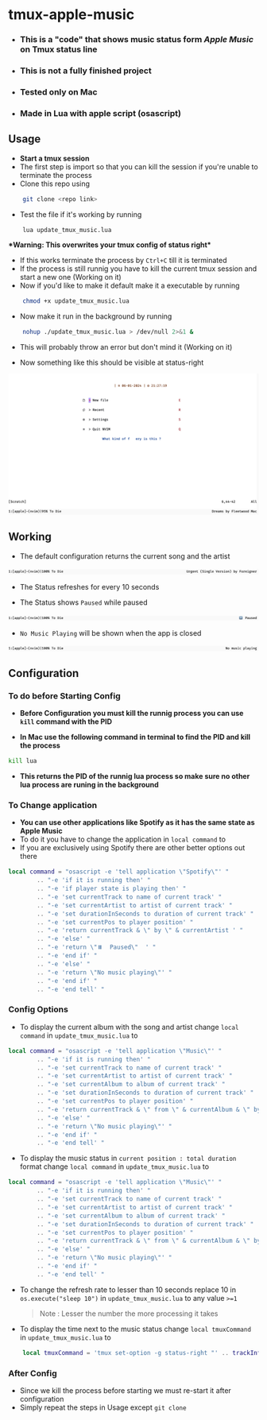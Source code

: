# tmux-apple-music

- ### This is a "code" that shows music status form **_Apple Music_** on Tmux status line
- ### **This is not a fully finished project**
- ### Tested only on Mac

* ### Made in Lua with apple script (osascript)

## Usage

- **Start a tmux session**
- The first step is import so that you can kill the session if you're unable to terminate the process
- Clone this repo using

```bash
    git clone <repo link>
```

- Test the file if it's working by running

```bash
    lua update_tmux_music.lua
```

**\*Warning: This overwrites your tmux config of status right\***

- If this works terminate the process by `Ctrl+C` till it is terminated
- If the process is still runnig you have to kill the current tmux session and start a new one (Working on it)
- Now if you'd like to make it default make it a executable by running

```bash
    chmod +x update_tmux_music.lua
```

- Now make it run in the background by running

```bash
    nohup ./update_tmux_music.lua > /dev/null 2>&1 &
```

- This will probably throw an error but don't mind it (Working on it)

- Now something like this should be visible at status-right

![screeshot while playing](imgs/Screenshot.png)

## Working

- The default configuration returns the current song and the artist

![screeshot while playing](imgs/Default.png)

- The Status refreshes for every 10 seconds

- The Status shows `Paused` while paused

![screeshot while paused](imgs/Paused.png)

- `No Music Playing` will be shown when the app is closed

![screeshot while closed](imgs/Closed.png)

## Configuration

### To do before Starting Config

- **Before Configuration you must kill the runnig process you can use `kill` command with the PID**

- **In Mac use the following command in terminal to find the PID and kill the process**

```bash
kill lua
```

- **This returns the PID of the runnig lua process so make sure no other lua process are runing in the background**

### To Change application

- **You can use other applications like Spotify as it has the same state as Apple Music**
- To do it you have to change the application in `local command` to
- If you are exclusively using Spotify there are other better options out there

```lua
local command = "osascript -e 'tell application \"Spotify\"' "
		.. "-e 'if it is running then' "
		.. "-e 'if player state is playing then' "
		.. "-e 'set currentTrack to name of current track' "
		.. "-e 'set currentArtist to artist of current track' "
		.. "-e 'set durationInSeconds to duration of current track' "
		.. "-e 'set currentPos to player position' "
		.. "-e 'return currentTrack & \" by \" & currentArtist ' "
		.. "-e 'else' "
		.. "-e 'return \"⏸️  Paused\"  ' "
		.. "-e 'end if' "
		.. "-e 'else' "
		.. "-e 'return \"No music playing\"' "
		.. "-e 'end if' "
		.. "-e 'end tell' "
```

### Config Options

- To display the current album with the song and artist change `local command` in `update_tmux_music.lua` to

```lua
local command = "osascript -e 'tell application \"Music\"' "
		.. "-e 'if it is running then' "
		.. "-e 'set currentTrack to name of current track' "
		.. "-e 'set currentArtist to artist of current track' "
		.. "-e 'set currentAlbum to album of current track' "
		.. "-e 'set durationInSeconds to duration of current track' "
		.. "-e 'set currentPos to player position' "
		.. "-e 'return currentTrack & \" from \" & currentAlbum & \" by \" & currentArtist ' "
		.. "-e 'else' "
		.. "-e 'return \"No music playing\"' "
		.. "-e 'end if' "
		.. "-e 'end tell' "
```

- To display the music status in `current position : total duration` format change `local command` in `update_tmux_music.lua` to

```lua
local command = "osascript -e 'tell application \"Music\"' "
		.. "-e 'if it is running then' "
		.. "-e 'set currentTrack to name of current track' "
		.. "-e 'set currentArtist to artist of current track' "
		.. "-e 'set currentAlbum to album of current track' "
		.. "-e 'set durationInSeconds to duration of current track' "
		.. "-e 'set currentPos to player position' "
		.. "-e 'return currentTrack & \" from \" & currentAlbum & \" by \" & currentArtist & \" | \" & currentPos div 60 & \" : \" & (round (currentPos mod 60)) & \" : \" & durationInSeconds div 60 & \" : \" & (round (durationInSeconds mod 60))t ' "
		.. "-e 'else' "
		.. "-e 'return \"No music playing\"' "
		.. "-e 'end if' "
		.. "-e 'end tell' "
```

- To change the refresh rate to lesser than 10 seconds replace 10 in `os.execute("sleep 10")` in `update_tmux_music.lua` to any value `>=1`

  > Note : Lesser the number the more processing it takes

- To display the time next to the music status change `local tmuxCommand` in `update_tmux_music.lua` to

```lua
    local tmuxCommand = 'tmux set-option -g status-right "' .. trackInfo .. '| %H:%M %d-%b-%y"'

```

### After Config

- Since we kill the process before starting we must re-start it after configuration
- Simply repeat the steps in Usage except `git clone`
